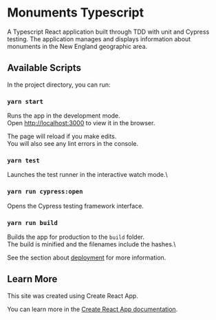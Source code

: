 # Monuments Typescript

A Typescript React application built through TDD with unit and Cypress testing.
The application manages and displays information about monuments in the New England geographic area.

## Available Scripts

In the project directory, you can run:

### `yarn start`

Runs the app in the development mode.\
Open [http://localhost:3000](http://localhost:3000) to view it in the browser.

The page will reload if you make edits.\
You will also see any lint errors in the console.

### `yarn test`

Launches the test runner in the interactive watch mode.\

### `yarn run cypress:open`

Opens the Cypress testing framework interface.

### `yarn run build`

Builds the app for production to the `build` folder.\
The build is minified and the filenames include the hashes.\

See the section about [deployment](https://facebook.github.io/create-react-app/docs/deployment) for more information.

## Learn More
This site was created using Create React App.

You can learn more in the [Create React App documentation](https://facebook.github.io/create-react-app/docs/getting-started).
